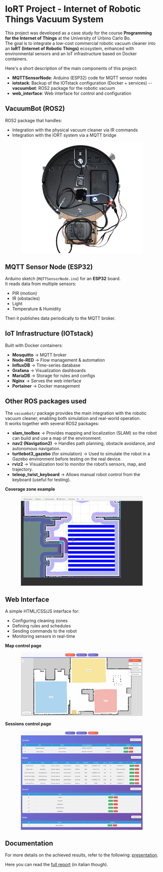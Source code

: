 # IoRT Project - Internet of Robotic Things Vacuum System

This project was developed as a case study for the course **Programming for the Internet of Things** at the University of Urbino Carlo Bo.  
The goal is to integrate a low-cost commercial robotic vacuum cleaner into an **IoRT (Internet of Robotic Things)** ecosystem, enhanced with environmental sensors and an IoT infrastructure based on Docker containers.

Here's a short description of the main components of this project:
- **MQTTSensorNode**: Arduino (ESP32) code for MQTT sensor nodes
- **iotstack**: Backup of the IOTstack configuration (Docker + services)
-- **vacuumbot**: ROS2 package for the robotic vacuum
- **web_interface**: Web interface for control and configuration


## VacuumBot (ROS2)

ROS2 package that handles:
- Integration with the physical vacuum cleaner via IR commands  
- Integration with the IORT system via a MQTT bridge


<p align="center">
  <img src="imgs/robot_top2.png" alt="VacuumBot ROS2" width="400"/>
</p>


## MQTT Sensor Node (ESP32)

Arduino sketch (`MQTTSensorNode.ino`) for an **ESP32** board.  
It reads data from multiple sensors:
- PIR (motion)  
- IR (obstacles)  
- Light  
- Temperature & Humidity  

Then it publishes data periodically to the MQTT broker.

## IoT Infrastructure (IOTstack)
Built with Docker containers:
- **Mosquitto** → MQTT broker  
- **Node-RED** → Flow management & automation  
- **InfluxDB** → Time-series database  
- **Grafana** → Visualization dashboards  
- **MariaDB** → Storage for rules and configs  
- **Nginx** → Serves the web interface  
- **Portainer** → Docker management  

## Other ROS packages used
The `vacuumbot/` package provides the main integration with the robotic vacuum cleaner, enabling both simulation and real-world operation.  
It works together with several ROS2 packages:

- **slam_toolbox** → Provides mapping and localization (SLAM) so the robot can build and use a map of the environment.  
- **nav2 (Navigation2)** → Handles path planning, obstacle avoidance, and autonomous navigation.  
- **turtlebot3_gazebo** (for simulation) → Used to simulate the robot in a Gazebo environment before testing on the real device.  
- **rviz2** → Visualization tool to monitor the robot’s sensors, map, and trajectory.  
- **teleop_twist_keyboard** → Allows manual robot control from the keyboard (useful for testing).  

**Coverage zone example**

<p align="center">
  <img src="imgs/coverage_path_example.png" alt="ROS2 Packages Overview" width="400"/>
</p>

## Web Interface

A simple HTML/CSS/JS interface for:
- Configuring cleaning zones  
- Defining rules and schedules  
- Sending commands to the robot  
- Monitoring sensors in real-time  

**Map control page**
<p align="center">
  <img src="imgs/web_interface_map.png" alt="Web Interface" width="400"/>
</p>

**Sessions control page**
<p align="center">
  <img src="imgs/test_page_screen.png" alt="Web Interface" width="400"/>
</p>

## Documentation
For more details on the achieved results, refer to the following: <a href="/presentation.pdf" target="_blank">presentation</a>.

Here you can read the <a href="report/report.pdf" target="_blank">full report</a> (in italian though). 

